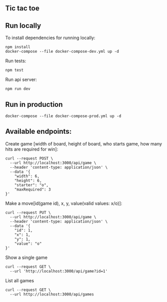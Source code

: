 ## Tic tac toe

## Run locally

To install dependencies for running locally:
``` 
npm install
docker-compose --file docker-compose-dev.yml up -d
```

Run tests:
``` 
npm test
```

Run api server:
```
npm run dev
```

## Run in production
```
docker-compose --file docker-compose-prod.yml up -d
```

## Available endpoints:

Create game
[width of board, height of board, who starts game, how many hits are required for win]:
```
curl --request POST \
  --url http://localhost:3000/api/game \
  --header 'content-type: application/json' \
  --data '{
	"width": 6,
	"height": 6,
	"starter": "o",
	"maxRequired": 3
}'
```

Make a move[id(game id), x, y, value(valid values: x/o)]:
```
curl --request PUT \
  --url http://localhost:3000/api/game \
  --header 'content-type: application/json' \
  --data '{
	"id": 1,
	"x": 1,
	"y": 1,
	"value": "o" 
}'
```

Show a single game
```
curl --request GET \
  --url 'http://localhost:3000/api/game?id=1'
```

List all games
```
curl --request GET \
  --url http://localhost:3000/api/games
```
